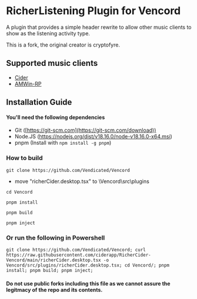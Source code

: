 # RicherListening Plugin for Vencord
A plugin that provides a simple header rewrite to allow other music clients to show as the listening activity type.

This is a fork, the original creator is cryptofyre.

## Supported music clients
- [Cider](https://cider.sh/)
- [AMWin-RP](https://github.com/PKBeam/AMWin-RP)

## Installation Guide

#### You'll need the following dependencies
- Git ([https://git-scm.com](https://git-scm.com/download))
- Node.JS (https://nodejs.org/dist/v18.16.0/node-v18.16.0-x64.msi)
- pnpm (Install with `npm install -g pnpm`)

### How to build
```
git clone https://github.com/Vendicated/Vencord
```
- move "richerCider.desktop.tsx" to \Vencord\src\plugins
```
cd Vencord
```
```
pnpm install
```
```
pnpm build
```
```
pnpm inject
```

### Or run the following in Powershell
```
git clone https://github.com/Vendicated/Vencord; curl https://raw.githubusercontent.com/ciderapp/RicherCider-Vencord/main/richerCider.desktop.tsx -o Vencord/src/plugins/richerCider.desktop.tsx; cd Vencord/; pnpm install; pnpm build; pnpm inject;
```

#### Do not use public forks including this file as we cannot assure the legitmacy of the repo and its contents.
